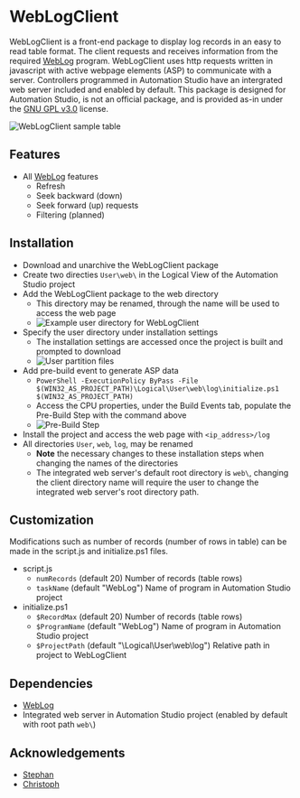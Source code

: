 # WebLogClient

WebLogClient is a front-end package to display log records in an easy to read table format.  The client requests and receives information from the required [WebLog](https://github.com/tmatijevich/WebLog) program.  WebLogClient uses http requests written in javascript with active webpage elements (ASP) to communicate with a server.  Controllers programmed in Automation Studio have an intergrated web server included and enabled by default.  This package is designed for Automation Studio, is not an official package, and is provided as-in under the [GNU GPL v3.0](https://choosealicense.com/licenses/gpl-3.0/) license.

![WebLogClient sample table](https://user-images.githubusercontent.com/33841634/179429871-d525d4a1-2829-4eb8-9adf-2bba0684975c.png)

## Features

- All [WebLog](https://github.com/tmatijevich/WebLog) features
    - Refresh
    - Seek backward (down)
    - Seek forward (up) requests
    - Filtering (planned)

## Installation

- Download and unarchive the WebLogClient package
- Create two directies `User\web\` in the Logical View of the Automation Studio project
- Add the WebLogClient package to the web directory
    - This directory may be renamed, through the name will be used to access the web page
    - ![Example user directory for WebLogClient](https://user-images.githubusercontent.com/33841634/179429887-675fcd11-ab2e-448f-b226-5f2a5eca6565.png)
- Specify the user directory under installation settings
    - The installation settings are accessed once the project is built and prompted to download
    - ![User partition files](https://user-images.githubusercontent.com/33841634/179429900-23a6b3fe-da65-45aa-a3f5-408edff7fb16.png)
- Add pre-build event to generate ASP data
    - `PowerShell -ExecutionPolicy ByPass -File $(WIN32_AS_PROJECT_PATH)\Logical\User\web\log\initialize.ps1 $(WIN32_AS_PROJECT_PATH)`
    - Access the CPU properties, under the Build Events tab, populate the Pre-Build Step with the command above
    - ![Pre-Build Step](https://user-images.githubusercontent.com/33841634/179429908-c77e9e39-91fd-4e9e-a665-4af2fdc0b753.png)
- Install the project and access the web page with `<ip_address>/log`
- All directories `User`, `web`, `log`, may be renamed
    - **Note** the necessary changes to these installation steps when changing the names of the directories
    - The integrated web server's default root directory is `web\`, changing the client directory name will require the user to change the integrated web server's root directory path.

## Customization

Modifications such as number of records (number of rows in table) can be made in the script.js and initialize.ps1 files.

- script.js
    - `numRecords` (default 20) Number of records (table rows)
    - `taskName` (default "WebLog") Name of program in Automation Studio project
- initialize.ps1
    - `$RecordMax` (default 20) Number of records (table rows)
    - `$ProgramName` (default "WebLog") Name of program in Automation Studio project
    - `$ProjectPath` (default "\Logical\User\web\log") Relative path in project to WebLogClient

## Dependencies

- [WebLog](https://github.com/tmatijevich/WebLog)
- Integrated web server in Automation Studio project (enabled by default with root path `web\`)

## Acknowledgements

- [Stephan](https://github.com/br-automation-com/mappView-Logbook)
- [Christoph](https://github.com/hilch)
